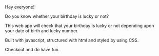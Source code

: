 Hey everyone!!

Do you know whether your birthday is lucky or not?

This web app will check that your birthday is lucky or not depending upon your date of birth and lucky number.

Built with javascript, structured with html and styled by using CSS.

Checkout and do have fun.




